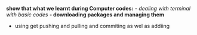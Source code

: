 **show that what we learnt during Computer codes:**
  *- dealing with terminal with basic codes*
  **- downloading packages and managing them** 
  - using get pushing and pulling and commiting as wel as addiing
  
